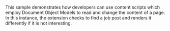 This sample demonstrates how developers can use content scripts which employ Document Object Models to read and change the content of a page. In this instance, the extension checks to find a job post and renders it differently if it is not interesting.